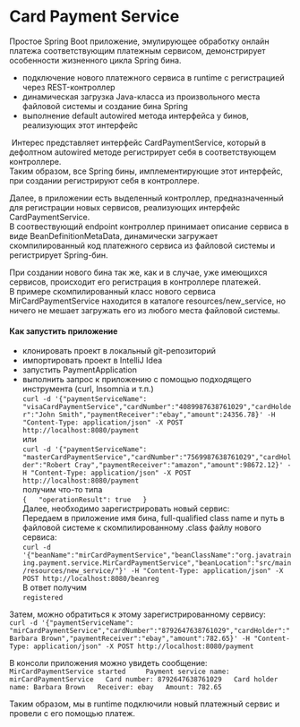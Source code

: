 # Card Payment Service

Простое Spring Boot приложение, эмулирующее обработку онлайн платежа соответствующим платежным сервисом, демонстрирует особенности жизненного цикла Spring бина.  

- подключение нового платежного сервиса в runtime с регистрацией через REST-контроллер  
- динамическая загрузка Java-класса из произвольного места файловой системы и создание бина Spring  
- выполнение default autowired метода интерфейса у бинов, реализующих этот интерфейс  

&nbsp;Интерес представляет интерфейс CardPaymentService, который в дефолтном autowired методе регистрирует себя в соответствующем контроллере.  
Таким образом, все Spring бины, имплементирующие этот интерфейс, при создании регистрируют себя в контроллере.  

Далее, в приложении есть выделенный контроллер, предназначенный для регистрации новых сервисов, реализующих интерфейс CardPaymentService.  
В соотвествующий endpoint контроллер принимает описание сервиса в виде BeanDefinitionMetaData, динамически загружает скомпилированный код
платежного сервиса из файловой системы и регистрирует Spring-бин.
  
При создании нового бина так же, как и в случае, уже имеющихся сервисов, происходит его регистрация в контроллере платежей.  
В примере скомпилированный класс нового сервиса MirCardPaymentService находится в каталоге resources/new_service, но ничего не мешает загружать его из любого места файловой системы.  

#### Как запустить приложение 
- клонировать проект в локальный git-репозиторий  
- импортировать проект в IntelliJ Idea  
- запустить PaymentApplication  
- выполнить запрос к приложению с помощью подходящего инструмента (curl, Insomnia и т.п.)  
` curl -d '{"paymentServiceName": "visaCardPaymentService","cardNumber":"4089987638761029","cardHolder":"John Smith","paymentReceiver":"ebay","amount":24356.78}' -H "Content-Type: application/json" -X POST http://localhost:8080/payment
 `  
 или  
 `
 curl -d '{"paymentServiceName": "masterCardPaymentService","cardNumber":"7569987638761029","cardHolder":"Robert Cray","paymentReceiver":"amazon","amount":98672.12}' -H "Content-Type: application/json" -X POST http://localhost:8080/payment
 `  
 получим что-то типа  
 `
 {  
   "operationResult": true  
 }  
 `  
 Далее, необходимо зарегистрировать новый сервис:  
 Передаем в приложение имя бина, full-qualified class name и путь в файловой системе к скомпилированному .class файлу нового сервиса:  
 `
 curl -d '{"beanName":"mirCardPaymentService","beanClassName":"org.javatraining.payment.service.MirCardPaymentService","beanLocation":"src/main/resources/new_service/"}' -H "Content-Type: application/json" -X POST http://localhost:8080/beanreg
 `  
 В ответ получим  
 `registered`  
 
 Затем, можно обратиться к этому зарегистрированному сервису:  
 `
 curl -d '{"paymentServiceName": "mirCardPaymentService","cardNumber":"8792647638761029","cardHolder":"Barbara Brown","paymentReceiver":"ebay","amount":782.65}' -H "Content-Type: application/json" -X POST http://localhost:8080/payment
 `
 
 В консоли приложения можно увидеть сообщение:    
 `
 MirCardPaymentService started    
 Payment service name: mirCardPaymentService  
 Card number: 8792647638761029  
 Card holder name: Barbara Brown  
 Receiver: ebay  
 Amount: 782.65  
 `   
 
 Таким образом, мы в runtime подключили новый платежный сервис и провели с его помощью платеж.  
 